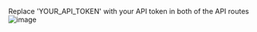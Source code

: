
Replace 'YOUR_API_TOKEN' with your API token in both of the API routes
![image](https://github.com/edgarzdv/TVSB/assets/33228440/543562d6-7f5a-4b49-b66c-cbfcc4a0e034)
